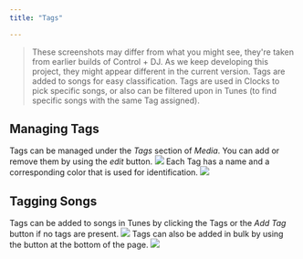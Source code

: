 ```yaml
---
title: "Tags"

---
```

> These screenshots may differ from what you might see, they're taken from earlier builds of Control + DJ. As we keep developing this project, they might appear different in the current version.
Tags are added to songs for easy classification. Tags are used in Clocks to pick specific songs, or also can be filtered upon in Tunes (to find specific songs with the same Tag assigned).

## Managing Tags

Tags can be managed under the *Tags* section of *Media*. You can add or remove them by using the *edit* button.
![](https://images.shoutca.st/b869bf9-Schermafbeelding_2016-11-17_om_19.55.30.png)
Each Tag has a name and a corresponding color that is used for identification.
![](https://images.shoutca.st/b0b0f85-Schermafbeelding_2016-11-17_om_19.58.20.png)


## Tagging Songs

Tags can be added to songs in Tunes by clicking the Tags or the *Add Tag* button if no tags are present.
![](https://images.shoutca.st/b8fa077-Schermafbeelding_2016-11-17_om_19.57.43.png)
Tags can also be added in bulk by using the button at the bottom of the page.
![](https://images.shoutca.st/7a861b3-Schermafbeelding_2016-11-17_om_19.58.08.png)
